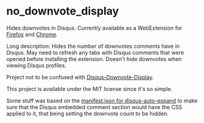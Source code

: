 # no_downvote_display
Hides downvotes in Disqus. Currently available as a WebExtension for [Firefox](https://addons.mozilla.org/en-US/firefox/addon/no_downvote_display/) and [Chrome](https://chrome.google.com/webstore/detail/nodownvotedisplay/kamllmjccehkagnboedgedodpneaippg?hl=en&gl=US).

Long description:
Hides the number of downvotes comments have in Disqus. May need to refresh any tabs with Disqus comments that were opened before installing the extension. Doesn't hide downvotes when viewing Disqus profiles.

Project not to be confused with [Disqus-Downvote-Display](https://github.com/andytuwm/Disqus-Downvote-Display).

This project is available under the MIT license since it's so simple.


Some stuff was based on the [manifest.json for disqus-auto-expand](https://github.com/John30013/disqus-auto-expand/blob/master/src/Firefox/manifest.json) to make sure that the Disqus embedded comment section would have the CSS applied to it, that being setting the downvote count to be hidden.
